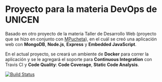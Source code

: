 # Proyecto para la materia DevOps de UNICEN

Basado en otro proyecto de la materia Taller de Desarrollo Web (proyecto que se hizo en conjunto con [MPucheta](https://github.com/MPucheta)), en el cuál se creó una aplicación web con **MongoDB**, **Node.js**, **Express** y **Embedded JavaScript**.

En el actual proyecto, se creará un ambiente de **Docker** para correr la aplicación y se le agregará el soporte para **Continuous Integration** con Travis CI y **Code Quality**: **Code Coverage**, **Static Code Analysis**.

[![Build Status](https://travis-ci.com/Tomasmed18/DevOps-WebApp.svg?branch=master)](https://travis-ci.com/Tomasmed18/DevOps-WebApp)

